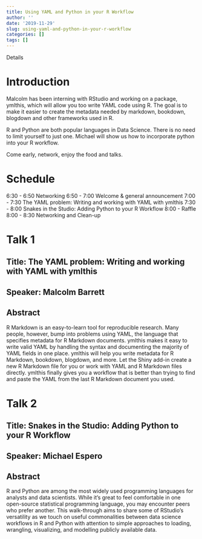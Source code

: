 ```yaml
---
title: Using YAML and Python in your R Workflow
author: ''
date: '2019-11-29'
slug: using-yaml-and-python-in-your-r-workflow
categories: []
tags: []
---
```


Details
# Introduction

Malcolm has been interning with RStudio and working on a package, ymlthis, which will allow you too write YAML code using R. The goal is to make it easier to create the metadata needed by markdown, bookdown, blogdown and other frameworks used in R.

R and Python are both popular languages in Data Science. There is no need to limit yourself to just one. Michael will show us how to incorporate python into your R workflow.

Come early, network, enjoy the food and talks.

# Schedule
6:30 - 6:50 Networking
6:50 - 7:00 Welcome & general announcement
7:00 - 7:30 The YAML problem: Writing and working with YAML with ymlthis
7:30 - 8:00 Snakes in the Studio: Adding Python to your R Workflow
8:00 - Raffle
8:00 - 8:30 Networking and Clean-up

# Talk 1

## Title: The YAML problem: Writing and working with YAML with ymlthis
## Speaker: Malcolm Barrett
## Abstract
R Markdown is an easy-to-learn tool for reproducible research. Many people, however, bump into problems using YAML, the language that specifies metadata for R Markdown documents. ymlthis makes it easy to write valid YAML by handling the syntax and documenting the majority of YAML fields in one place. ymlthis will help you write metadata for R Markdown, bookdown, blogdown, and more. Let the Shiny add-in create a new R Markdown file for you or work with YAML and R Markdown files directly. ymlthis finally gives you a workflow that is better than trying to find and paste the YAML from the last R Markdown document you used.

# Talk 2

## Title: Snakes in the Studio: Adding Python to your R Workflow
## Speaker: Michael Espero
## Abstract
R and Python are among the most widely used programming languages for analysts and data scientists. While it’s great to feel comfortable in one open-source statistical programming language, you may encounter peers who prefer another. This walk-through aims to share some of RStudio’s versatility as we touch on useful commonalities between data science workflows in R and Python with attention to simple approaches to loading, wrangling, visualizing, and modelling publicly available data.